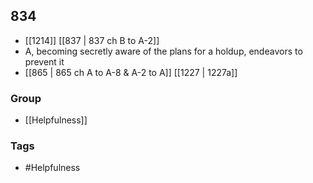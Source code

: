 ## 834
- [[1214]] [[837 | 837 ch B to A-2]] 
- A, becoming secretly aware of the plans for a holdup, endeavors to prevent it
- [[865 | 865 ch A to A-8 &amp; A-2 to A]] [[1227 | 1227a]] 


### Group
- [[Helpfulness]]

### Tags
- #Helpfulness

